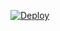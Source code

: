 [![Deploy](https://www.herokucdn.com/deploy/button.svg)](https://dashboard.heroku.com/new?template=https://github.com/MonkTeam/Voice-Chat/tree/main)
